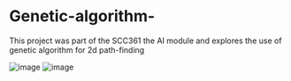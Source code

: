 # Genetic-algorithm-
This project was part of the SCC361 the AI module and explores the use of genetic algorithm for 2d path-finding

![image](https://github.com/BAronHW/Genetic-algorithm-/assets/63551617/6301b0d5-d60f-4aa2-8569-a5d668862a3f)
![image](https://github.com/BAronHW/Genetic-algorithm-/assets/63551617/8c0bf974-d288-4d45-a399-9b16d9d068e4)


